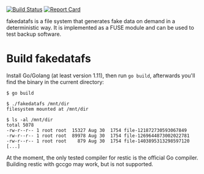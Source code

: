 [![Build Status](https://travis-ci.com/restic/fakedatafs.svg?branch=master)](https://travis-ci.com/restic/fakedatafs)
[![Report Card](http://goreportcard.com/badge/restic/fakedatafs)](http://goreportcard.com/report/restic/fakedatafs)

fakedatafs is a file system that generates fake data on demand in a
deterministic way. It is implemented as a FUSE module and can be used to test
backup software.

Build fakedatafs
================

Install Go/Golang (at least version 1.11), then run `go build`,
afterwards you'll find the binary in the current directory:

    $ go build

    $ ./fakedatafs /mnt/dir
    filesystem mounted at /mnt/dir

    $ ls -al /mnt/dir
    total 5078
    -rw-r--r-- 1 root root  15327 Aug 30  1754 file-121872730593067849
    -rw-r--r-- 1 root root  89978 Aug 30  1754 file-1269644873002022781
    -rw-r--r-- 1 root root    879 Aug 30  1754 file-1403895313298597120
    [...]

At the moment, the only tested compiler for restic is the official Go compiler.
Building restic with gccgo may work, but is not supported.
